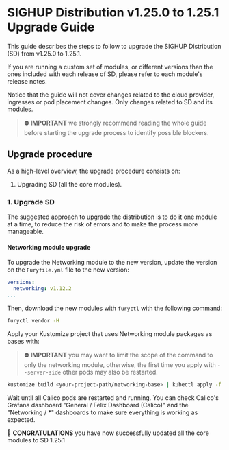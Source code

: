 # SIGHUP Distribution v1.25.0 to 1.25.1 Upgrade Guide

This guide describes the steps to follow to upgrade the SIGHUP Distribution (SD) from v1.25.0 to 1.25.1.

If you are running a custom set of modules, or different versions than the ones included with each release of SD, please refer to each module's release notes.

Notice that the guide will not cover changes related to the cloud provider, ingresses or pod placement changes. Only changes related to SD and its modules.

> ⛔️ **IMPORTANT**
> we strongly recommend reading the whole guide before starting the upgrade process to identify possible blockers.

## Upgrade procedure

As a high-level overview, the upgrade procedure consists on:

1. Upgrading SD (all the core modules).

### 1. Upgrade SD

The suggested approach to upgrade the distribution is to do it one module at a time, to reduce the risk of errors and to make the process more manageable.

#### Networking module upgrade

To upgrade the Networking module to the new version, update the version on the `Furyfile.yml` file to the new version:

```yaml
versions:
  networking: v1.12.2
...
```

Then, download the new modules with `furyctl` with the following command:

```bash
furyctl vendor -H
```

Apply your Kustomize project that uses Networking module packages as bases with:

> ⛔️ **IMPORTANT** you may want to limit the scope of the command to only the networking module, otherwise, the first time you apply with `--server-side` other pods may also be restarted.

```bash
kustomize build <your-project-path/networking-base> | kubectl apply -f - --server-side
```

Wait until all Calico pods are restarted and running. You can check Calico's Grafana dashboard "General / Felix Dashboard (Calico)" and the "Networking / *" dashboards to make sure everything is working as expected.

🎉 **CONGRATULATIONS** you have now successfully updated all the core modules to SD 1.25.1
